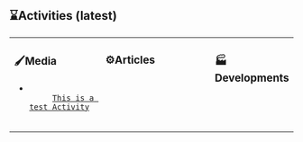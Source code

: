 ## ⌛Activities (latest)

<table>
 <tr>

  <td id="media" valign="top" width="33%">
   <div>  
    <h3>🖌️Media</h3>
    <ul>
     <li><code>
     <a href="#" target="_blank">This is a test Activity</a>
     </code></li>
   </ul>
  </div>
</td>

 <td id="articles" valign="top" width="40%">
  <div>
   <h3>⚙️Articles</h3>
   <ul>
  
   </ul>
  </div>
 </td>

<td id="developments" valign="top" width="50%">
 <div>
 <h3>🏭Developments</h3>
 <ul>

 </ul>
 </div>
</td>

 </tr>
</table>  
